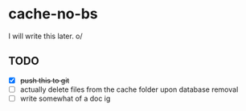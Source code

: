 # cache-no-bs                                                                                                    

I will write this later. o/

## TODO

- [x] ~~push this to git~~
- [ ] actually delete files from the cache folder upon database removal
- [ ] write somewhat of a doc ig
